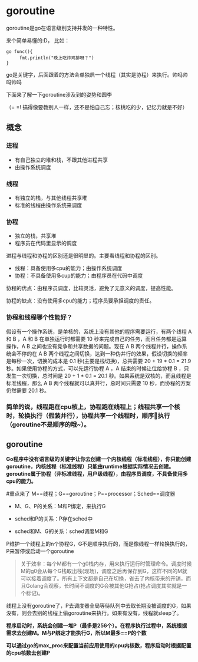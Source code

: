 # goroutine

goroutine是go在语言级别支持并发的一种特性。

来个简单易懂的:D， 比如：

	go func(){ 
		 fmt.println("晚上吃炸鸡排呀？") 
	}
	
go是关键字，后面跟着的方法会单独启一个线程（其实是协程）来执行。帅吗帅吗帅吗

下面来了解一下goroutine涉及到的姿势和圆李

（= =! 搞得像要教别人一样，还不是怕自己忘；核桃吃的少，记忆力就是不好）

## 概念

### 进程

- 有自己独立的堆和栈，不跟其他进程共享
- 由操作系统调度


### 线程

- 有独立的栈，与其他线程共享堆
- 标准的线程由操作系统来调度

### 协程

- 独立的栈，共享堆
- 程序员在代码里显示的调度

进程与线程和协程的区别还是很明显的。主要看线程和协程的区别。

- 线程：具备使用多cpu的能力；由操作系统调度
- 协程：不具备使用多cup的能力；由程序员在代码中调度

协程的优点：由程序员调度，比较灵活，避免了无意义的调度，提高性能。

协程的缺点：没有使用多cpu的能力；程序员要承担调度的责任。

### 协程和线程哪个性能好？

假设有一个操作系统，是单核的，系统上没有其他的程序需要运行，有两个线程 A 和 B ，A 和 B 在单独运行时都需要 10 秒来完成自己的任务，而且任务都是运算操作，A B 之间也没有竞争和共享数据的问题。现在 A B 两个线程并行，操作系统会不停的在 A B 两个线程之间切换，达到一种伪并行的效果，假设切换的频率是每秒一次，切换的成本是 0.1 秒(主要是栈切换)，总共需要 20 + 19 * 0.1 = 21.9 秒。如果使用协程的方式，可以先运行协程 A ，A 结束的时候让位给协程 B ，只发生一次切换，总时间是 20 + 1 * 0.1 = 20.1 秒。如果系统是双核的，而且线程是标准线程，那么 A B 两个线程就可以真并行，总时间只需要 10 秒，而协程的方案仍然需要 20.1 秒。

### 简单的说，线程跑在cpu核上，协程跑在线程上；线程共享一个核时，轮换执行（假装并行），协程共享一个线程时，顺序执行（goroutine不是顺序的哦~）。

## goroutine

**Go程序中没有语言级的关键字让你去创建一个内核线程（标准线程），你只能创建goroutine，内核线程（标准线程）只能由runtime根据实际情况去创建。goroutine属于协程（非标准线程，用户级线程），由程序员调度，不具备使用多cpu的能力。**

#重点来了
M==线程；G==goroutine；P==processor；Sched==调度器

- M、G、P的关系：M和P绑定，来执行G

- sched和P的关系：P存在sched中

- sched和M、G的关系：sched调度M和G


P维护一个线程上的n个协程G，G不是顺序执行的，而是像线程一样轮换执行的，P来暂停或启动一个goroutine

> 关于效率：每个M都有一个g0栈内存，用来执行运行时管理命令。调度时候M的g0会从每个G栈取出栈(现场)，调度之后再保存到G，这样不同的M就可以接着调度了。所有上下文都是自己在切换，省去了内核带来的开销，而且Golang会观察，长时间不调度的G会被其他G抢占(抢占调度其实就是一个标记)。

线程上没有goroutine了，P去调度器全局等待队列中去取长期没被调度的G，如果没有，则会去别的线程上偷goroutine来执行。如果有没有，线程就sleep了。


**程序启动时，系统会创建一堆P（最多是256个）。在程序执行过程中，系统根据需求去创建M。M与P绑定才能执行G，所以M最多==P的个数**

**可以通过go的max_proc来配置当前应用使用的cpu内核数，程序启动时根据配置的cpu核数去创建P**
	







